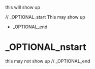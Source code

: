 this will show up

// _OPTIONAL_start
This may show up
* _OPTIONAL_end
# _OPTIONAL_nstart
this may not show up
// _OPTIONAL_end